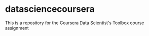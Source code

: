# datasciencecoursera
This is a repository for the Coursera Data Scientist's Toolbox course assignment
